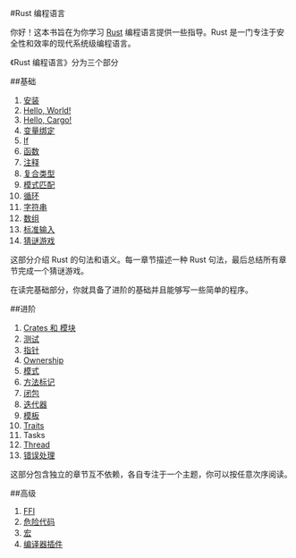 #Rust 编程语言


你好！这本书旨在为你学习 [Rust](http://www.rust-lang.org/) 编程语言提供一些指导。Rust 是一门专注于安全性和效率的现代系统级编程语言。

《Rust 编程语言》分为三个部分

##基础


1. [安装](https://github.com/linuxaged/rust_book_zh/blob/master/install.md)
2. [Hello, World!](https://github.com/linuxaged/rust_book_zh/blob/master/helloword.md)
3. [Hello, Cargo!](https://github.com/linuxaged/rust_book_zh/blob/master/cargo.md)
4. [变量绑定](https://github.com/linuxaged/rust_book_zh/blob/master/binding.md)
5. [If](https://github.com/linuxaged/rust_book_zh/blob/master/if.md)
6. [函数](https://github.com/linuxaged/rust_book_zh/blob/master/function.md)
7. [注释](https://github.com/linuxaged/rust_book_zh/blob/master/comment.md)
8. [复合类型](https://github.com/linuxaged/rust_book_zh/blob/master/compound.md)
9. [模式匹配](https://github.com/linuxaged/rust_book_zh/blob/master/match.md)
10. [循环](https://github.com/linuxaged/rust_book_zh/blob/master/loop.md)
11. [字符串](https://github.com/linuxaged/rust_book_zh/blob/master/string.md)
12. [数组](https://github.com/linuxaged/rust_book_zh/blob/master/array.md)
13. [标准输入](https://github.com/linuxaged/rust_book_zh/blob/master/input.md)
14. [猜谜游戏](https://github.com/linuxaged/rust_book_zh/blob/master/gussgame.md)

这部分介绍 Rust 的句法和语义。每一章节描述一种 Rust 句法，最后总结所有章节完成一个猜谜游戏。

在读完基础部分，你就具备了进阶的基础并且能够写一些简单的程序。

##进阶


1. [Crates 和 模块](https://github.com/linuxaged/rust_book_zh/blob/master/crate.md)
2. [测试](https://github.com/linuxaged/rust_book_zh/blob/master/test.md)
3. [指针](https://github.com/linuxaged/rust_book_zh/blob/master/pointer.md)
4. [Ownership](https://github.com/linuxaged/rust_book_zh/blob/master/ownership.md)
5. [模式](https://github.com/linuxaged/rust_book_zh/blob/master/pattern.md)
6. [方法标记](https://github.com/linuxaged/rust_book_zh/blob/master/method.md)
7. [闭包](https://github.com/linuxaged/rust_book_zh/blob/master/closure.md)
8. [迭代器](https://github.com/linuxaged/rust_book_zh/blob/master/iterator.md)
9. [模板](https://github.com/linuxaged/rust_book_zh/blob/master/generic.md)
10. [Traits](https://github.com/linuxaged/rust_book_zh/blob/master/trait.md)
11. Tasks
13. [Thread](https://github.com/linuxaged/rust_book_zh/blob/master/thread.md) 
12. [错误处理](https://github.com/linuxaged/rust_book_zh/blob/master/errror.md)

这部分包含独立的章节互不依赖，各自专注于一个主题，你可以按任意次序阅读。

##高级

1. [FFI](https://github.com/linuxaged/rust_book_zh/blob/master/ffi.md)
2. [危险代码](https://github.com/linuxaged/rust_book_zh/blob/master/unsafe.md)
3. [宏](https://github.com/linuxaged/rust_book_zh/blob/master/macro.md)
4. [编译器插件](https://github.com/linuxaged/rust_book_zh/blob/master/plugin.md)